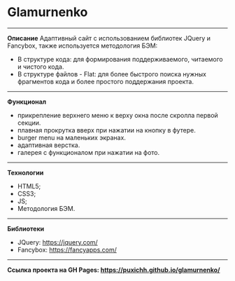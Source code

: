 # Glamurnenko
---
**Описание**
Адаптивный сайт с использованием библиотек JQuery и Fancybox, также используется методология БЭМ:
- В структуре кода: для формирования поддерживаемого, читаемого и чистого кода.
- В структуре файлов - Flat: для более быстрого поиска нужных фрагментов кода и более простого поддержания проекта.
---
**Функционал**
- прикрепление верхнего меню к верху окна после скролла первой секции.
- плавная прокрутка вверх при нажатии на кнопку в футере.
- burger menu на маленьких экранах.
- адаптивная верстка.
- галерея с функционалом при нажатии на фото.
---
**Технологии**
- HTML5;
- CSS3;
- JS;
- Методология БЭМ.
---
**Библиотеки**
- JQuery: https://jquery.com/
- Fancybox: https://fancyapps.com/
---
**Ссылка проекта на GH Pages: https://puxichh.github.io/glamurnenko/**